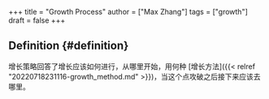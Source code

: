 +++
title = "Growth Process"
author = ["Max Zhang"]
tags = ["growth"]
draft = false
+++

## Definition {#definition}

增长策略回答了增长应该如何进行，从哪里开始，用何种 [增长方法]({{< relref "20220718231116-growth_method.md" >}})，当这个点攻破之后接下来应该去哪里。
